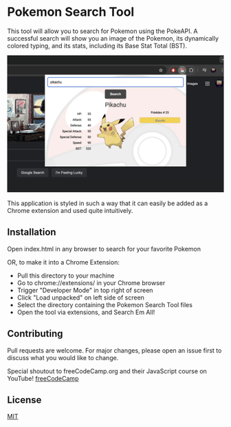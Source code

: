 # Pokemon Search Tool

This tool will allow you to search for Pokemon using the PokeAPI.
A successful search will show you an image of the Pokemon, its
dynamically colored typing, and its stats, including its Base
Stat Total (BST).

![screenshot](screenshots/screenshot1.png)

This application is styled in such a way that it can easily be
added as a Chrome extension and used quite intuitively.

## Installation

Open index.html in any browser to search for your favorite Pokemon

OR, to make it into a Chrome Extension:

- Pull this directory to your machine
- Go to chrome://extensions/ in your Chrome browser
- Trigger "Developer Mode" in top right of screen
- Click "Load unpacked" on left side of screen
- Select the directory containing the Pokemon Search Tool files
- Open the tool via extensions, and Search Em All!

## Contributing

Pull requests are welcome. For major changes, please open an issue first
to discuss what you would like to change.

Special shoutout to freeCodeCamp.org and their JavaScript course on YouTube!
[freeCodeCamp](https://www.youtube.com/watch?v=jS4aFq5-91M&ab_channel=freeCodeCamp.org)

## License

[MIT](https://choosealicense.com/licenses/mit/)
